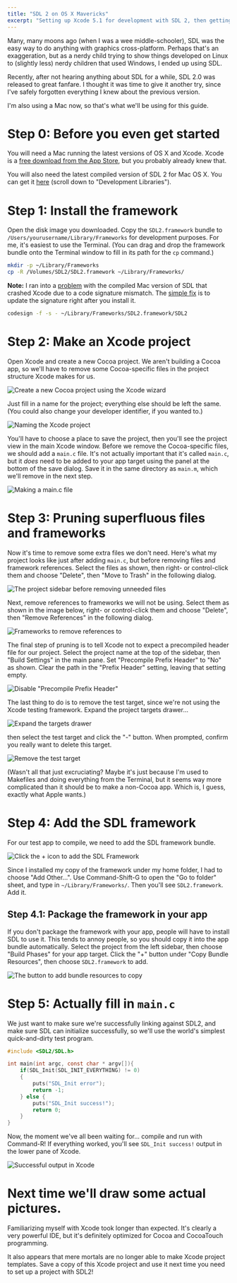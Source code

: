 ```yaml
---
title: "SDL 2 on OS X Mavericks"
excerpt: "Setting up Xcode 5.1 for development with SDL 2, then getting a test program to compile and run"
---
```


Many, many moons ago (when I was a wee middle-schooler), SDL was the easy way to do anything with graphics cross-platform. Perhaps that's an exaggeration, but as a nerdy child trying to show things developed on Linux to (slightly less) nerdy children that used Windows, I ended up using SDL.

Recently, after not hearing anything about SDL for a while, SDL 2.0 was released to great fanfare. I thought it was time to give it another try, since I've safely forgotten everything I knew about the previous version.

I'm also using a Mac now, so that's what we'll be using for this guide.

# Step 0: Before you even get started

You will need a Mac running the latest versions of OS X and Xcode. Xcode is a [free download from the App Store](https://itunes.apple.com/us/app/xcode/id497799835?mt=12), but you probably already knew that.

You will also need the latest compiled version of SDL 2 for Mac OS X. You can get it [here](http://libsdl.org/download-2.0.php) (scroll down to "Development Libraries").

# Step 1: Install the framework

Open the disk image you downloaded. Copy the `SDL2.framework` bundle to `/Users/yourusername/Library/Frameworks` for development purposes. For me, it's easiest to use the Terminal. (You can drag and drop the framework bundle onto the Terminal window to fill in its path for the `cp` command.)

```bash
mkdir -p ~/Library/Frameworks
cp -R /Volumes/SDL2/SDL2.framework ~/Library/Frameworks/
```

**Note:** I ran into a [problem](https://bugzilla.libsdl.org/show_bug.cgi?id=2058) with the compiled Mac version of SDL that crashed Xcode due to a code signature mismatch. The [simple fix](http://stackoverflow.com/questions/22368202/xcode-5-crashes-when-running-an-app-with-sdl-2) is to update the signature right after you install it.

```bash
codesign -f -s - ~/Library/Frameworks/SDL2.framework/SDL2
```

# Step 2: Make an Xcode project

Open Xcode and create a new Cocoa project. We aren't building a Cocoa app, so we'll have to remove some Cocoa-specific files in the project structure Xcode makes for us.

![Create a new Cocoa project using the Xcode wizard](new_cocoa_project.png)

Just fill in a name for the project; everything else should be left the same. (You could also change your developer identifier, if you wanted to.)

![Naming the Xcode project](new_project_details.png)

You'll have to choose a place to save the project, then you'll see the project view in the main Xcode window. Before we remove the Cocoa-specific files, we should add a `main.c` file. It's not actually important that it's called `main.c`, but it *does* need to be added to your app target using the panel at the bottom of the save dialog. Save it in the same directory as `main.m`, which we'll remove in the next step.

![Making a main.c file](saving_main_file.png)

# Step 3: Pruning superfluous files and frameworks

Now it's time to remove some extra files we don't need. Here's what my project looks like just after adding `main.c`, but before removing files and framework references. Select the files as shown, then right- or control-click them and choose "Delete", then "Move to Trash" in the following dialog.

![The project sidebar before removing unneeded files](files_to_delete.png)

Next, remove references to frameworks we will not be using. Select them as shown in the image below, right- or control-click them and choose "Delete", then "Remove References" in the following dialog.

![Frameworks to remove references to](frameworks_to_remove.png)

The final step of pruning is to tell Xcode not to expect a precompiled header file for our project. Select the project name at the top of the sidebar, then "Build Settings" in the main pane. Set "Precompile Prefix Header" to "No" as shown. Clear the path in the "Prefix Header" setting, leaving that setting empty.

![Disable "Precompile Prefix Header"](disable_pch.png)

The last thing to do is to remove the test target, since we're not using the Xcode testing framework. Expand the project targets drawer...

![Expand the targets drawer](expand_targets_drawer.png)

then select the test target and click the "-" button. When prompted, confirm you really want to delete this target.

![Remove the test target](remove_test_target.png)

(Wasn't all that just excruciating? Maybe it's just because I'm used to Makefiles and doing everything from the Terminal, but it seems way more complicated than it should be to make a non-Cocoa app. Which is, I guess, exactly what Apple wants.)

# Step 4: Add the SDL framework

For our test app to compile, we need to add the SDL framework bundle.

![Click the + icon to add the SDL Framework](add_framework.png)

Since I installed my copy of the framework under my home folder, I had to choose "Add Other...". Use Command-Shift-G to open the "Go to folder" sheet, and type in `~/Library/Frameworks/`. Then you'll see `SDL2.framework`. Add it.

## Step 4.1: Package the framework in your app

If you don't package the framework with your app, people will have to install SDL to use it. This tends to annoy people, so you should copy it into the app bundle automatically. Select the project from the left sidebar, then choose "Build Phases" for your app target. Click the "+" button under "Copy Bundle Resources", then choose `SDL2.framework` to add.

![The button to add bundle resources to copy](copy_resources.png)

# Step 5: Actually fill in `main.c`

We just want to make sure we're successfully linking against SDL2, and make sure SDL can initialize successfully, so we'll use the world's simplest quick-and-dirty test program.

```c
#include <SDL2/SDL.h>

int main(int argc, const char * argv[]){
    if(SDL_Init(SDL_INIT_EVERYTHING) != 0)
    {
        puts("SDL_Init error");
        return -1;
    } else {
        puts("SDL_Init success!");
        return 0;
    }
}
```

Now, the moment we've all been waiting for... compile and run with Command-R! If everything worked, you'll see `SDL_Init success!` output in the lower pane of Xcode.

![Successful output in Xcode](success.png)

# Next time we'll draw some actual pictures.

Familiarizing myself with Xcode took longer than expected. It's clearly a very powerful IDE, but it's definitely optimized for Cocoa and CocoaTouch programming.

It also appears that mere mortals are no longer able to make Xcode project templates. Save a copy of this Xcode project and use it next time you need to set up a project with SDL2!